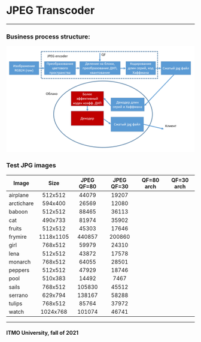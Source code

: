 # JPEG Transcoder
---
### Business process structure:
![Business process](img/business_process.png)
### Test JPG images

| Image      | Size    | JPEG QF=80 | JPEG QF=30 | QF=80 arch| QF=30 arch |
|------------|:-------:|:----------:|:----------:|:---------:|:----------:|
| airplane   | 512x512 |   44079    |    19207   | | |
| arctichare | 594x400 |   26569    |    12080   | | |
| baboon     | 512x512 |   88465    |    36113   | | |
| cat        | 490x733 |   81974    |    35902   | | |
| fruits     | 512x512 |   45303    |    17646   | | |
| frymire    |1118x1105|   440857   |    200860  | | |
| girl       | 768x512 |   59979    |    24310   | | |
| lena       | 512x512 |   43872    |    17578   | | |
| monarch    | 768x512 |   64055    |    28501   | | |
| peppers    | 512x512 |   47929    |    18746   | | |
| pool       | 510x383 |   14492    |    7467    | | |
| sails      | 768x512 |   105830   |    45512   | | |
| serrano    | 629x794 |   138167   |    58288   | | |
| tulips     | 768x512 |   85764    |    37972   | | |
| watch      | 1024x768|   101074   |    46741   | | |

---
#### ITMO University, fall of 2021